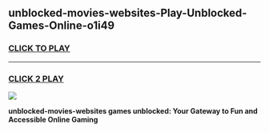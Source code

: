 
## unblocked-movies-websites-Play-Unblocked-Games-Online-o1i49
<h3>
<a href="https://premium76.site?title=unblocked-movies-websites&ref=25A">CLICK TO PLAY</a></h3>
<hr>

<h3>
<a href="https://premium76.site?title=unblocked-movies-websites&ref=25A">CLICK 2 PLAY</a>
  
</h3>

<a href="https://premium76.site?title=unblocked-movies-websites&ref=25A"><img src="https://clearcache.store/games.png"></a>


**unblocked-movies-websites games unblocked: Your Gateway to Fun and Accessible Online Gaming**
